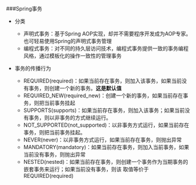 ###Spring事务
- 分类
    - 声明式事务：基于Spring AOP实现，却并不需要程序开发成为AOP专家。也可轻易使用Spring的声明式事务管理
    - 编程式事务：对不同的持久层访问技术，编程式事务提供一致的事务编程风格，通过模板化的操作一致性的管理事务
    

- 事务的传播行为
    - REQUIRED(required)：如果当前存在事务，则加入该事务，如果当前没有事务，则创建一个新的事务。**这是默认值**
    - REQUIRED_NEW(required_new)：创建一个新的事务，如果当前存在事务，则把当前事务挂起
    - SUPPORTS(supports)：如果当前存在事务，则加入该事务；如果当前没有事务，则以非事务的方式继续运行。
    - NOT_SUPPORTED(not_supported)：以非事务方式运行，如果当前存在事务，则把当前事务挂起。
    - NEVER(never)：以非事务方式运行，如果当前存在事务，则抛出异常
    - MANDATORY(mandatory)：如果当前存在事务，则加入当前事务，如果当前没有事务，则抛出异常
    - NESTED(nested)：如果当前存在事务，则创建一个事务作为当期事务的嵌套事务来运行；如果当前没有事务，则该
        取值等价于REQUIRED(required)



